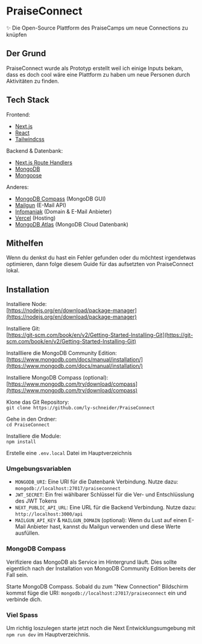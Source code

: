 # PraiseConnect

✨ Die Open-Source Plattform des PraiseCamps um neue Connections zu knüpfen

## Der Grund

PraiseConnect wurde als Prototyp erstellt weil ich einige Inputs bekam, dass es doch cool wäre eine Plattform zu haben um neue Personen durch Aktivitäten zu finden.

## Tech Stack

Frontend:
- [Next.js](https://nextjs.org/)
- [React](https://react.dev/)
- [Tailwindcss](https://tailwindcss.com/)

Backend & Datenbank:
- [Next.js Route Handlers](https://nextjs.org/docs/app/building-your-application/routing/route-handlers)
- [MongoDB](https://www.mongodb.com/)
- [Mongoose](https://mongoosejs.com/)

Anderes:
- [MongoDB Compass](https://www.mongodb.com/products/tools/compass) (MongoDB GUI)
- [Mailgun](https://www.mailgun.com/) (E-Mail API)
- [Infomaniak](https://www.infomaniak.com/de) (Domain & E-Mail Anbieter)
- [Vercel](https://vercel.com/) (Hosting)
- [MongoDB Atlas](https://www.mongodb.com/products/platform/atlas-database) (MongoDB Cloud Datenbank)


## Mithelfen

Wenn du denkst du hast ein Fehler gefunden oder du möchtest irgendetwas optimieren, dann folge diesem Guide für das aufsetzten von PraiseConnect lokal.

## Installation

Installiere Node:\
[https://nodejs.org/en/download/package-manager](https://nodejs.org/en/download/package-manager)

Installiere Git:\
[https://git-scm.com/book/en/v2/Getting-Started-Installing-Git](https://git-scm.com/book/en/v2/Getting-Started-Installing-Git)

Installliere die MongoDB Community Edition:\
[https://www.mongodb.com/docs/manual/installation/](https://www.mongodb.com/docs/manual/installation/)

Installiere MongoDB Compass (optional):\
[https://www.mongodb.com/try/download/compass](https://www.mongodb.com/try/download/compass)

Klone das Git Repository:\
`git clone https://github.com/ly-schneider/PraiseConnect`

Gehe in den Ordner:\
`cd PraiseConnect`

Installiere die Module:\
`npm install`

Erstelle eine `.env.local` Datei im Hauptverzeichnis

### Umgebungsvariablen

- `MONGODB_URI`: Eine URI für die Datenbank Verbindung. Nutze dazu: `mongodb://localhost:27017/praiseconnect`
- `JWT_SECRET`: Ein frei wählbarer Schlüssel für die Ver- und Entschlüsslung des JWT Tokens
- `NEXT_PUBLIC_API_URL`: Eine URL für die Backend Verbindung. Nutze dazu: `http://localhost:3000/api`
- `MAILGUN_API_KEY` & `MAILGUN_DOMAIN` (optional): Wenn du Lust auf einen E-Mail Anbieter hast, kannst du Mailgun verwenden und diese Werte ausfüllen.

### MongoDB Compass

Verifiziere das MongoDB als Service im Hintergrund läuft. Dies sollte eigentlich nach der Installation von MongoDB Community Edition bereits der Fall sein. 

Starte MongoDB Compass. Sobald du zum "New Connection" Bildschirm kommst füge die URI: `mongodb://localhost:27017/praiseconnect` ein und verbinde dich.

### Viel Spass

Um richtig loszulegen starte jetzt noch die Next Entwicklungsumgebung mit `npm run dev` im Hauptverzeichnis.